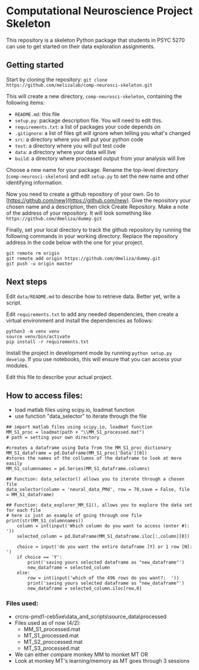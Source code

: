 
# Computational Neuroscience Project Skeleton

This repository is a skeleton Python package that students in PSYC 5270 can use to get started on their data exploration assignments.

## Getting started

Start by cloning the repository: `git clone https://github.com/melizalab/comp-neurosci-skeleton.git`

This will create a new directory, `comp-neurosci-skeleton`, containing the following items:

- `README.md`: this file
- `setup.py`:  package description file. You will need to edit this.
- `requirements.txt`: a list of packages your code depends on
- `.gitignore`: a list of files git will ignore when telling you what's changed
- `src`:       a directory where you will put your python code
- `test`:      a directory where you will put test code
- `data`:      a directory where your data will live
- `build`:     a directory where processed output from your analysis will live

Choose a new name for your package. Rename the top-level directory (`comp-neurosci-skeleton`) and edit `setup.py` to set the new name and other identifying information.

Now you need to create a github repository of your own. Go to [https://github.com/new](https://github.com/new). Give the repository your chosen name and a description, then click Create Repository. Make a note of the address of your repository. It will look something like `https://github.com/dmeliza/dummy.git`

Finally, set your local directory to track the github repository by running the following commands in your working directory. Replace the repository address in the code below with the one for your project.

``` shell
git remote rm origin
git remote add origin https://github.com/dmeliza/dummy.git
git push -u origin master
```

## Next steps

Edit `data/README.md` to describe how to retrieve data. Better yet, write a script.

Edit `requirements.txt` to add any needed dependencies, then create a virtual environment and install the dependencies as follows:

``` shell
python3 -m venv venv
source venv/bin/activate
pip install -r requirements.txt
```

Install the project in development mode by running `python setup.py develop`. If you use notebooks, this will ensure that you can access your modules.

Edit this file to describe your actual project.

## How to access files:
- load matlab files using scipy.io, loadmat function
- use function "data_selector" to iterate through the file

```shell
## import matlab files using scipy.io, loadmat function
MM_S1_proc = loadmat(path + "\\MM_S1_processed.mat")
# path = setting your own directory

#creates a dataframe using Data from the MM_S1_proc dictionary
MM_S1_dataframe = pd.DataFrame(MM_S1_proc['Data'][0])
#stores the names of the collumns of the dataframe to look at more easily 
MM_S1_columnnames = pd.Series(MM_S1_dataframe.columns)

## Function: data_selector() allows you to iterate through a chosen file
data_selector(column = 'neural_data_PMd', row = 78,save = False, file = MM_S1_dataframe)

## Function: data_explorer_MM_S1(), allows you to explore the data set for each file
# here is just an example of going through one file
print(str(MM_S1_columnnames))
    column = int(input('Which column do you want to access (enter #): '))
    selected_column = pd.DataFrame(MM_S1_dataframe.iloc[:,column][0])
    
    choice = input('do you want the entire dataframe [Y] or 1 row [N]: ')
    if choice == 'Y':
        print('saving yours selected dataframe as "new_dataframe"')
        new_dataframe = selected_column
    else:
        row = int(input('which of the 496 rows do you want?:  '))
        print('saving yours selected dataframe as "new_dataframe"')
        new_dataframe = selected_column.iloc[row,0]
```
### Files used:
- crcns-pmd1-ceb5xe\data_and_scripts\source_data\processed
- Files used as of now (4/2):
    - MM_S1_processed.mat
    - MT_S1_processed.mat
    - MT_S2_proccessed.mat
    - MT_S3_processed.mat
- We can either compare monkey MM to monket MT OR
- Look at monkey MT's learning/memory as MT goes through 3 sessions
